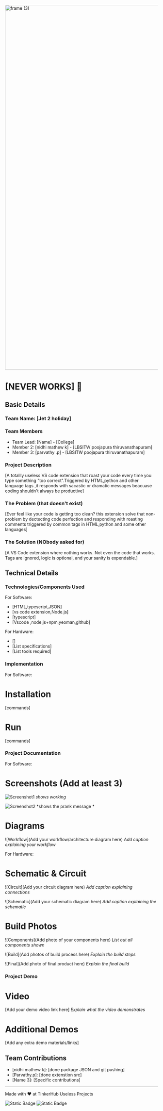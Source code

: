 <img width="3188" height="1202" alt="frame (3)" src="https://github.com/user-attachments/assets/517ad8e9-ad22-457d-9538-a9e62d137cd7" />


# [NEVER WORKS] 🎯


## Basic Details
### Team Name: [Jet 2 holiday]


### Team Members
- Team Lead: [Name] - [College]
- Member 2: [nidhi mathew k] - [LBSITW poojapura thiruvanathapuram]
- Member 3: [parvathy .p] - [LBSITW poojapura thiruvanathapuram]

### Project Description
[A totallly useless VS code extension that roast your code every time you type something "too correct".Triggered by HTML,python and  other language tags ,it responds with sacastic or dramatic messages beacuase coding shouldn't always be productive]

### The Problem (that doesn't exist)
[Ever feel like your code is getting too clean? this extension solve that non-problem by dectecting code perfection and responding with roasting comments triggered by common tags in HTML,python and some other languages]

### The Solution (NObody asked for)
[A VS Code extension where nothing works. Not even the code that works. Tags are ignored, logic is optional, and your sanity is expendable.]


## Technical Details
### Technologies/Components Used
For Software:
- [HTML,typescript,JSON]
- [vs code extension,Node.js]
- [typescript]
- [Vscode ,node.js+npm,yeoman,github]

For Hardware:
- []
- [List specifications]
- [List tools required]

### Implementation
For Software:
# Installation
[commands]

# Run
[commands]

### Project Documentation
For Software:

# Screenshots (Add at least 3)
![Screenshot1](https://postimg.cc/JyB6J4xL)
*shows working*

![Screenshot2](https://postimg.cc/Z91Ph8rk)
*shows the prank message *

# Diagrams
![Workflow](Add your workflow/architecture diagram here)
*Add caption explaining your workflow*

For Hardware:

# Schematic & Circuit
![Circuit](Add your circuit diagram here)
*Add caption explaining connections*

![Schematic](Add your schematic diagram here)
*Add caption explaining the schematic*

# Build Photos
![Components](Add photo of your components here)
*List out all components shown*

![Build](Add photos of build process here)
*Explain the build steps*

![Final](Add photo of final product here)
*Explain the final build*

### Project Demo
# Video
[Add your demo video link here]
*Explain what the video demonstrates*

# Additional Demos
[Add any extra demo materials/links]

## Team Contributions
- [nidhi mathew k]: [done package JSON and git pushing]
- [Parvathy.p]: [done extenstion src]
- [Name 3]: [Specific contributions]

---
Made with ❤️ at TinkerHub Useless Projects 

![Static Badge](https://img.shields.io/badge/TinkerHub-24?color=%23000000&link=https%3A%2F%2Fwww.tinkerhub.org%2F)
![Static Badge](https://img.shields.io/badge/UselessProjects--25-25?link=https%3A%2F%2Fwww.tinkerhub.org%2Fevents%2FQ2Q1TQKX6Q%2FUseless%2520Projects)






